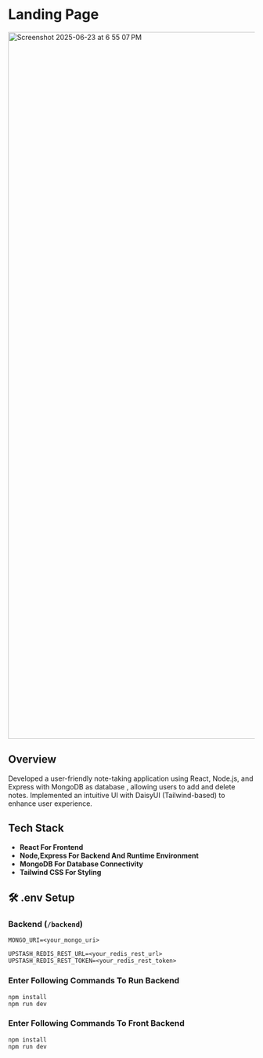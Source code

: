 # Landing Page
<img width="1440" alt="Screenshot 2025-06-23 at 6 55 07 PM" src="https://github.com/user-attachments/assets/98b0e19e-43c8-45e6-86bc-99d990787e81" />


## Overview

Developed a user-friendly note-taking application using React, Node.js, and Express with MongoDB as database , allowing users to add and delete notes. Implemented an intuitive UI with DaisyUI (Tailwind-based) to enhance user experience.

##  Tech Stack

- **React For Frontend**
- **Node,Express For Backend And Runtime Environment** 
- **MongoDB For Database Connectivity**
- **Tailwind CSS For Styling**


## 🛠️ .env Setup

### Backend (`/backend`)

```env
MONGO_URI=<your_mongo_uri>

UPSTASH_REDIS_REST_URL=<your_redis_rest_url>
UPSTASH_REDIS_REST_TOKEN=<your_redis_rest_token>
```

###  Enter Following Commands To Run Backend

```cd backend
npm install
npm run dev
```

###  Enter Following Commands To Front Backend

```cd frontend
npm install
npm run dev
```
